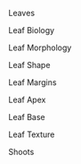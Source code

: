 Leaves

Leaf Biology

Leaf Morphology

Leaf Shape

Leaf Margins

Leaf Apex

Leaf Base

Leaf Texture

Shoots
